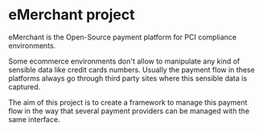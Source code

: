 # eMerchant project #


eMerchant is the Open-Source payment platform for PCI compliance environments. 

Some ecommerce environments don't allow to manipulate any kind of sensible data like credit cards numbers. Usually the payment flow in these platforms always go through third party sites where this sensible data is captured.

The aim of this project is to create a framework to manage this payment flow in the way that several payment providers can be managed with the same interface.

